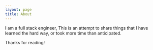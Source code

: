 ```yaml
---
layout: page
title: About
---
```


I am a full stack engineer, This is an attempt to share things that I
have learned the hard way, or took more time than anticipated.

Thanks for reading!
